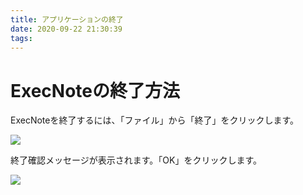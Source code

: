 ```yaml
---
title: アプリケーションの終了
date: 2020-09-22 21:30:39
tags:
---
```


# ExecNoteの終了方法

ExecNoteを終了するには、「ファイル」から「終了」をクリックします。

![](/img/2020-09-23-08-34-43.png)

終了確認メッセージが表示されます。「OK」をクリックします。

![](/img/2020-09-23-08-42-47.png)